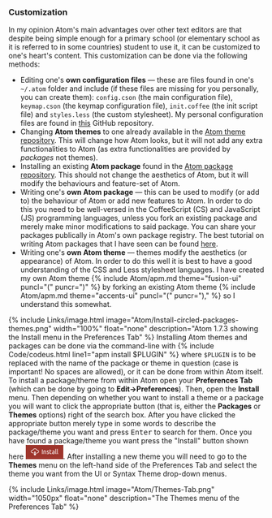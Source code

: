 ### Customization
In my opinion Atom's main advantages over other text editors are that despite being simple enough for a primary school (or elementary school as it is referred to in some countries) student to use it, it can be customized to one's heart's content. This customization can be done via the following methods:

* Editing one's **own configuration files** &mdash; these are files found in one's `~/.atom` folder and include (if these files are missing for you personally, you can create them): `config.cson` (the main configuration file), `keymap.cson` (the keymap configuration file), `init.coffee` (the init script file) and `styles.less` (the custom stylesheet). My personal configuration files are found in [this](https://github.com/fusion809/atom) GitHub repository.
* Changing **Atom themes** to one already available in the [Atom theme repository](https://atom.io/themes). This will change how Atom looks, but it will not add any extra functionalities to Atom (as extra functionalities are provided by *packages* not themes).
* Installing an existing **Atom package** found in the [Atom package repository](https://atom.io/packages). This should not change the aesthetics of Atom, but it will modify the behaviours and feature-set of Atom.
* Writing one's **own Atom package** &mdash; this can be used to modify (or add to) the behaviour of Atom or add new features to Atom. In order to do this you need to be well-versed in the CoffeeScript (CS) and JavaScript (JS) programming languages, unless you fork an existing package and merely make minor modifications to said package. You can share your packages publically in Atom's own package registry. The best tutorial on writing Atom packages that I have seen can be found [here](http://www.sitepoint.com/how-to-write-a-syntax-highlighting-package-for-atom/).
* Writing one's **own Atom theme** &mdash; themes modify the aesthetics (or appearance) of Atom. In order to do this well it is best to have a good understanding of the CSS and Less stylesheet languages. I have created my own Atom theme {% include Atom/apm.md theme="fusion-ui" puncl="(" puncr=")" %} by forking an existing Atom theme {% include Atom/apm.md theme="accents-ui" puncl="(" puncr=")," %} so I understand this somewhat.

{% include Links/image.html image="Atom/Install-circled-packages-themes.png" width="100%" float="none" description="Atom 1.7.3 showing the Install menu in the Preferences Tab" %}
Installing Atom themes and packages can be done via the command-line with {% include Code/codeus.html line1="apm install $PLUGIN" %} where `$PLUGIN` is to be replaced with the name of the package or theme in question (case is important! No spaces are allowed), or it can be done from within Atom itself. To install a package/theme from within Atom open your **Preferences Tab** (which can be done by going to **Edit&rarr;Preferences**). Then, open the **Install** menu. Then depending on whether you want to install a theme or a package you will want to click the appropriate button (that is, either the **Packages** or **Themes** options) right of the search box. After you have clicked the appropriate button merely type in some words to describe the package/theme you want and press <kbd>Enter</kbd> to search for them. Once you have found a package/theme you want press the "Install" button shown here <img src="/images/Atom/Install-Button.png"/>. After installing a new theme you will need to go to the **Themes** menu on the left-hand side of the Preferences Tab and select the theme you want from the UI or Syntax Theme drop-down menus.

{% include Links/image.html image="Atom/Themes-Tab.png" width="1050px" float="none" description="The Themes menu of the Preferences Tab" %}
